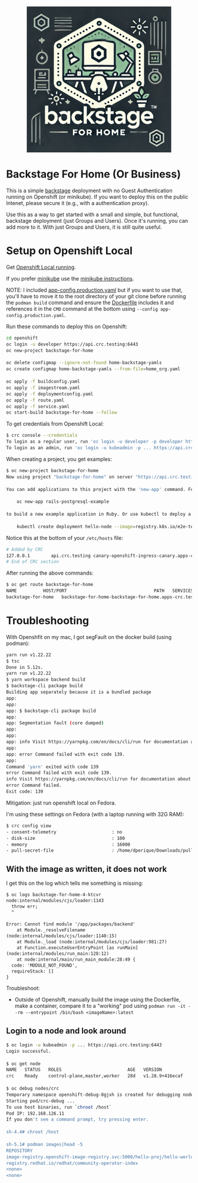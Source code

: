 
<p align="center">
  <img src="./logo/backstage-for-home.png" alt="Backstage for Home Logo">
</p>

# Backstage For Home (Or Business)

This is a simple [backstage](backstage.io) deployment with no Guest Authentication running on Openshift (or minikube).
If you want to deploy this on the public Intenet, please secure it (e.g., with a authentication proxy).

Use this as a way to get started with a small and simple, but functional, backstage deployment (just Groups and Users).
Once it's running, you can add more to it.  With just Groups and Users, it is still quite useful.

# Setup on Openshift Local

Get [Openshift Local running](https://www.redhat.com/sysadmin/install-openshift-local).

If you prefer [minikube](https://minikube.sigs.k8s.io/docs/) use the [minikube instructions](./minikube/minikube.md).

NOTE: I included [app-config.production.yaml](./production/app-config.production.yaml) but if you want to use that, you'll have to move it to the root directory of your git clone before running the `podman build` command and ensure the [Dockerfile](./Dockerfile) includes it and references it in the `CMD` command at the bottom using `--config app-config.production.yaml`.

Run these commands to deploy this on Openshift:

```bash
cd openshift
oc login -u developer https://api.crc.testing:6443
oc new-project backstage-for-home

oc delete configmap --ignore-not-found home-backstage-yamls
oc create configmap home-backstage-yamls --from-file=home_org.yaml

oc apply -f buildconfig.yaml
oc apply -f imagestream.yaml
oc apply -f deploymentconfig.yaml
oc apply -f route.yaml
oc apply -f service.yaml
oc start-build backstage-for-home --follow
```

To get credentials from Openshift Local:

```bash
$ crc console --credentials
To login as a regular user, run 'oc login -u developer -p developer https://api.crc.testing:6443'.
To login as an admin, run 'oc login -u kubeadmin -p ... https://api.crc.testing:6443'
```

When creating a project, you get examples:

```bash
$ oc new-project backstage-for-home
Now using project "backstage-for-home" on server "https://api.crc.testing:6443".

You can add applications to this project with the 'new-app' command. For example, try:

    oc new-app rails-postgresql-example

to build a new example application in Ruby. Or use kubectl to deploy a simple Kubernetes application:

    kubectl create deployment hello-node --image=registry.k8s.io/e2e-test-images/agnhost:2.43 -- /agnhost serve-hostname
```

Notice this at the bottom of your `/etc/hosts` file:

```bash
# Added by CRC
127.0.0.1        api.crc.testing canary-openshift-ingress-canary.apps-crc.testing console-openshift-console.apps-crc.testing default-route-openshift-image-registry.apps-crc.testing downloads-openshift-console.apps-crc.testing oauth-openshift.apps-crc.testing backstage-for-home-backstage-for-home.apps-crc.testing
# End of CRC section
```

After running the above commands:

```bash
$ oc get route backstage-for-home
NAME          HOST/PORT                                 PATH   SERVICES      PORT       TERMINATION   WILDCARD
backstage-for-home   backstage-for-home-backstage-for-home.apps-crc.testing          backstage-for-home   7007-tcp                 None
```

# Troubleshooting

With Openshfit on my mac, I got segFault on the docker build (using podman):

```bash
yarn run v1.22.22
$ tsc
Done in 5.12s.
yarn run v1.22.22
$ yarn workspace backend build
$ backstage-cli package build
Building app separately because it is a bundled package
app:
app:
app: $ backstage-cli package build
app:
app: Segmentation fault (core dumped)
app:
app:
app: info Visit https://yarnpkg.com/en/docs/cli/run for documentation about this command.
app:
app: error Command failed with exit code 139.
app:
Command 'yarn' exited with code 139
error Command failed with exit code 139.
info Visit https://yarnpkg.com/en/docs/cli/run for documentation about this command.
error Command failed.
Exit code: 139
```

Mitigation: just run openshift local on Fedora.

I'm using these settings on Fedora (with a laptop running with 32G RAM):

```bash
$ crc config view
- consent-telemetry                     : no
- disk-size                             : 100
- memory                                : 16000
- pull-secret-file                      : /home/dperique/Downloads/pull-secret
```

## With the image as written, it does not work

I get this on the log which tells me something is missing:

```
$ oc logs backstage-for-home-4-ktcvr
node:internal/modules/cjs/loader:1143
  throw err;
  ^

Error: Cannot find module '/app/packages/backend'
    at Module._resolveFilename (node:internal/modules/cjs/loader:1140:15)
    at Module._load (node:internal/modules/cjs/loader:981:27)
    at Function.executeUserEntryPoint [as runMain] (node:internal/modules/run_main:128:12)
    at node:internal/main/run_main_module:28:49 {
  code: 'MODULE_NOT_FOUND',
  requireStack: []
}
```

Troubleshoot:

* Outside of Openshift, manually build the image using the Dockerfile, make a container,
  compare it to a "working" pod using `podman run -it --rm --entrypoint /bin/bash <imageName>:latest`

## Login to a node and look around

```bash
$ oc login -u kubeadmin -p ... https://api.crc.testing:6443
Login successful.

$ oc get node
NAME   STATUS   ROLES                         AGE   VERSION
crc    Ready    control-plane,master,worker   28d   v1.28.9+416ecaf

$ oc debug nodes/crc
Temporary namespace openshift-debug-8gjxh is created for debugging node...
Starting pod/crc-debug ...
To use host binaries, run `chroot /host`
Pod IP: 192.168.126.11
If you don't see a command prompt, try pressing enter.

sh-4.4# chroot /host

sh-5.1# podman images|head -5
REPOSITORY                                                                    TAG         IMAGE ID      CREATED        SIZE
image-registry.openshift-image-registry.svc:5000/hello-proj/hello-world       <none>      eb9aced58cba  2 hours ago    937 MB
registry.redhat.io/redhat/community-operator-index                            v4.15       f9d0afafe294  36 hours ago   1.41 GB
<none>                                                                        <none>      878ec13e6baf  44 hours ago   1.41 GB
<none>                                                                        <none>      f435c7462c3f  45 hours ago   1.41 GB
```